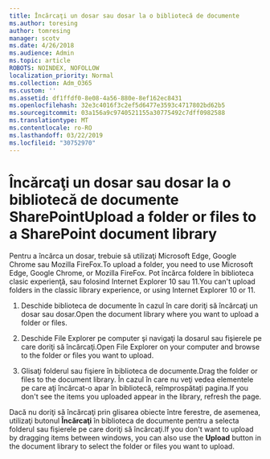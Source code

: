 ```yaml
---
title: Încărcaţi un dosar sau dosar la o bibliotecă de documente
ms.author: toresing
author: tomresing
manager: scotv
ms.date: 4/26/2018
ms.audience: Admin
ms.topic: article
ROBOTS: NOINDEX, NOFOLLOW
localization_priority: Normal
ms.collection: Adm_O365
ms.custom: ''
ms.assetid: df1ffdf0-8e08-4a56-880e-8ef162ec8431
ms.openlocfilehash: 32e3c4016f3c2ef5d6477e3593c4717802bd62b5
ms.sourcegitcommit: 03a156a9c9740521155a30775492c7dff0982588
ms.translationtype: MT
ms.contentlocale: ro-RO
ms.lasthandoff: 03/22/2019
ms.locfileid: "30752970"
---
```

# <a name="upload-a-folder-or-files-to-a-sharepoint-document-library"></a><span data-ttu-id="7e4ae-102">Încărcaţi un dosar sau dosar la o bibliotecă de documente SharePoint</span><span class="sxs-lookup"><span data-stu-id="7e4ae-102">Upload a folder or files to a SharePoint document library</span></span>

<span data-ttu-id="7e4ae-103">Pentru a încărca un dosar, trebuie să utilizaţi Microsoft Edge, Google Chrome sau Mozilla FireFox.</span><span class="sxs-lookup"><span data-stu-id="7e4ae-103">To upload a folder, you need to use Microsoft Edge, Google Chrome, or Mozilla FireFox.</span></span> <span data-ttu-id="7e4ae-104">Pot încărca foldere în biblioteca clasic experienţă, sau folosind Internet Explorer 10 sau 11.</span><span class="sxs-lookup"><span data-stu-id="7e4ae-104">You can't upload folders in the classic library experience, or using Internet Explorer 10 or 11.</span></span>
  
1. <span data-ttu-id="7e4ae-105">Deschide biblioteca de documente în cazul în care doriţi să încărcaţi un dosar sau dosar.</span><span class="sxs-lookup"><span data-stu-id="7e4ae-105">Open the document library where you want to upload a folder or files.</span></span>
    
2. <span data-ttu-id="7e4ae-106">Deschide File Explorer pe computer şi navigaţi la dosarul sau fişierele pe care doriţi să încărcaţi.</span><span class="sxs-lookup"><span data-stu-id="7e4ae-106">Open File Explorer on your computer and browse to the folder or files you want to upload.</span></span>
    
3. <span data-ttu-id="7e4ae-107">Glisaţi folderul sau fişiere în biblioteca de documente.</span><span class="sxs-lookup"><span data-stu-id="7e4ae-107">Drag the folder or files to the document library.</span></span> <span data-ttu-id="7e4ae-108">În cazul în care nu veţi vedea elementele pe care aţi încărcat-o apar în bibliotecă, reîmprospătați pagina.</span><span class="sxs-lookup"><span data-stu-id="7e4ae-108">If you don't see the items you uploaded appear in the library, refresh the page.</span></span> 
    
<span data-ttu-id="7e4ae-109">Dacă nu doriţi să încărcaţi prin glisarea obiecte între ferestre, de asemenea, utilizaţi butonul **Încărcaţi** în biblioteca de documente pentru a selecta folderul sau fişierele pe care doriţi să încărcaţi.</span><span class="sxs-lookup"><span data-stu-id="7e4ae-109">If you don't want to upload by dragging items between windows, you can also use the **Upload** button in the document library to select the folder or files you want to upload.</span></span> 
  

